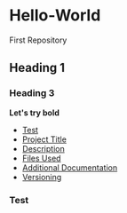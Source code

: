 # Hello-World
First Repository
## Heading 1
### Heading 3
**Let's try bold**
- [Test](#Test)
- [Project Title](#Project-Title)
- [Description](#Description)
- [Files Used](#Files-Used)
- [Additional Documentation](#Additional-Documentation)
- [Versioning](Versioning)


### Test
